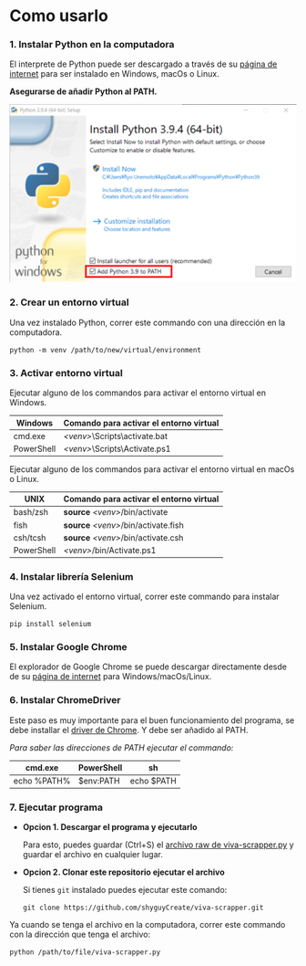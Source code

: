 # Como usarlo

### 1. Instalar Python en la computadora

El interprete de Python  puede ser descargado a través de su [página de internet](https://www.python.org/downloads/) para ser instalado en Windows, macOs o Linux.

**Asegurarse de añadir Python al PATH.**

![python-path](./assets//python-path.png)

### 2. Crear un entorno virtual

Una vez instalado Python, correr este commando con una dirección en la computadora.

```
python -m venv /path/to/new/virtual/environment
```

### 3. Activar entorno virtual

Ejecutar alguno de los commandos para activar el entorno virtual en Windows.

| Windows | Comando para activar el entorno virtual  |
| ------- | ---------------------------------------  |
| cmd.exe    | *<venv\>*\Scripts\activate.bat |
| PowerShell | *<venv\>*\Scripts\Activate.ps1 |

Ejecutar alguno de los commandos para activar el entorno virtual en macOs o Linux.

| UNIX | Comando para activar el entorno virtual   |
| ---- | ---------------------------------------   |
| bash/zsh   | **source** *<venv\>*/bin/activate         |
| fish       | **source** *<venv\>*/bin/activate.fish    |
| csh/tcsh   | **source** *<venv\>*/bin/activate.csh     |
| PowerShell | *<venv\>*/bin/Activate.ps1            |

### 4. Instalar librería Selenium

Una vez activado el entorno virtual, correr este commando para instalar Selenium.

```
pip install selenium
```

### 5. Instalar Google Chrome

El explorador de Google Chrome se puede descargar directamente desde de su [página de internet](https://www.google.com/chrome/) para Windows/macOs/Linux.

### 6. Instalar ChromeDriver

Este paso es muy importante para el buen funcionamiento del programa, se debe installar el [driver de Chrome](https://chromedriver.chromium.org/). Y debe ser añadido al PATH.

*Para saber las direcciones de PATH ejecutar el commando:*

| cmd.exe | PowerShell | sh |
| ------ | ----------- | -- |
| echo %PATH% | $env:PATH | echo $PATH |

### 7. Ejecutar programa

- **Opcion 1. Descargar el programa y ejecutarlo**

   Para esto, puedes guardar (Ctrl+S) el [archivo raw de viva-scrapper.py](https://raw.githubusercontent.com/shyguyCreate/viva-scrapper/main/viva-scrapper.py) y guardar el archivo en cualquier lugar.

- **Opcion 2. Clonar este repositorio ejecutar el archivo**

   Si tienes `git` instalado puedes ejecutar este comando:

   ```
   git clone https://github.com/shyguyCreate/viva-scrapper.git
   ```

Ya cuando se tenga el archivo en la computadora, correr este commando con la dirección que tenga el archivo:

```
python /path/to/file/viva-scrapper.py
```
